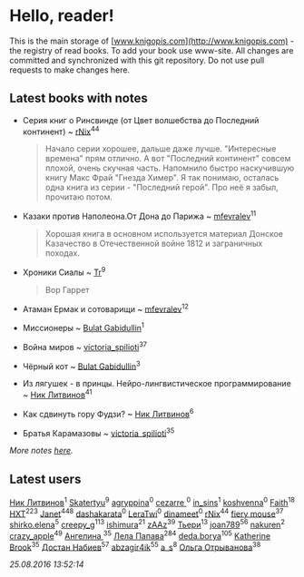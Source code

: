 # Hello, reader!
This is the main storage of [www.knigopis.com](http://www.knigopis.com) - the registry of read books.
To add your book use www-site. All changes are committed and synchronized with this git repository.
Do not use pull requests to make changes here.


## Latest books with notes
* Серия книг о Ринсвинде (от Цвет волшебства до Последний континент) ~ [rNix](users/115/115622071-twitter)<sup>44</sup>
    > Начало серии хорошее, дальше даже лучше. "Интересные времена" прям отлично. 
    > А вот "Последний континент" совсем плохой, очень скучная часть. Напомнило быстро наскучившую книгу Макс Фрай "Гнезда Химер".
    > Я так понимаю, осталась одна книга из серии - "Последний герой". Про неё я забыл, прочитаю потом.

* Казаки против Наполеона.От Дона до Парижа ~ [mfevralev](users/140/140966150-vkontakte)<sup>11</sup>
    > Хорошая книга в основном используется материал Донское Казачество в Отечественной войне 1812 и заграничных походах.

* Хроники Сиалы ~ [Tr](users/122/12282474-vkontakte)<sup>9</sup>
    > Вор Гаррет

* Атаман Ермак и сотоварищи ~ [mfevralev](users/140/140966150-vkontakte)<sup>12</sup>

* Миссионеры ~ [Bulat Gabidullin](users/150/1503854-vkontakte)<sup>1</sup>

* Война миров ~ [victoria_spilioti](users/219/219259003-vkontakte)<sup>37</sup>

* Чёрный кот ~ [Bulat Gabidullin](users/150/1503854-vkontakte)<sup>3</sup>

* Из лягушек - в принцы. Нейро-лингвистическое программирование ~ [Ник Литвинов](users/lec/leczQ3Eya3-linkedin)<sup>41</sup>

* Как сдвинуть гору Фудзи? ~ [Ник Литвинов](users/lec/leczQ3Eya3-linkedin)<sup>6</sup>

* Братья Карамазовы ~ [victoria_spilioti](users/219/219259003-vkontakte)<sup>35</sup>


_More notes [here](latest_books_with_notes.md)._


## Latest users
[Ник Литвинов](users/241/241974816-vkontakte)<sup>1</sup> [Skatertyu](users/118/1189210497755804-facebook)<sup>9</sup> [agryppina](users/345/34516284-vkontakte)<sup>0</sup> [cezarre ](users/109/109010364732001334157-google)<sup>0</sup> [in_sins](users/197/197885199-vkontakte)<sup>1</sup> [koshvenna](users/565/56506623-vkontakte)<sup>0</sup> [Faith](users/112/112366191289808901180-google)<sup>18</sup> [HXT](users/100/100002563462782-facebook)<sup>223</sup> [Janet](users/205/20565064-vkontakte)<sup>448</sup> [dashakarata](users/446/4468151-vkontakte)<sup>0</sup> [LeraTwi](users/116/1167824956614242-facebook)<sup>0</sup> [dinameet](users/457/45786870-vkontakte)<sup>0</sup> [rNix](users/115/115622071-twitter)<sup>44</sup> [fiery mouse](users/105/105852303950227831814-google)<sup>37</sup> [shirko.elena](users/100/100001858801764-facebook)<sup>5</sup> [creepy_g](users/747/74743045-vkontakte)<sup>113</sup> [ishimura](users/157/15716698-vkontakte)<sup>21</sup> [zAAz](users/202/202248233-vkontakte)<sup>39</sup> [Тьери](users/872/87255457-vkontakte)<sup>13</sup> [joan789](users/240/2401650-vkontakte)<sup>56</sup> [nakuren](users/351/3517945-vkontakte)<sup>2</sup> [crazy_apple](users/495/49559930-vkontakte)<sup>49</sup> [Ангелина ](users/142/142301319-vkontakte)<sup>35</sup> [Лела Папава](users/761/76187635-vkontakte)<sup>284</sup> [deda.borya](users/111/111002996-vkontakte)<sup>105</sup> [Katherine Brook](users/243/243400378-vkontakte)<sup>35</sup> [Достан Набиев](users/175/17512464403843660334-mailru)<sup>57</sup> [abzagir4ik](users/362/3621623-vkontakte)<sup>55</sup> [a_s](users/140/140262580-vkontakte)<sup>8</sup> [Ольга Отрыванова](users/222/22240417-vkontakte)<sup>38</sup> 

_25.08.2016 13:52:14_
